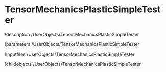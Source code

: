 <!-- MOOSE Documentation Stub: Remove this when content is added. -->

# TensorMechanicsPlasticSimpleTester
!description /UserObjects/TensorMechanicsPlasticSimpleTester

!parameters /UserObjects/TensorMechanicsPlasticSimpleTester

!inputfiles /UserObjects/TensorMechanicsPlasticSimpleTester

!childobjects /UserObjects/TensorMechanicsPlasticSimpleTester
